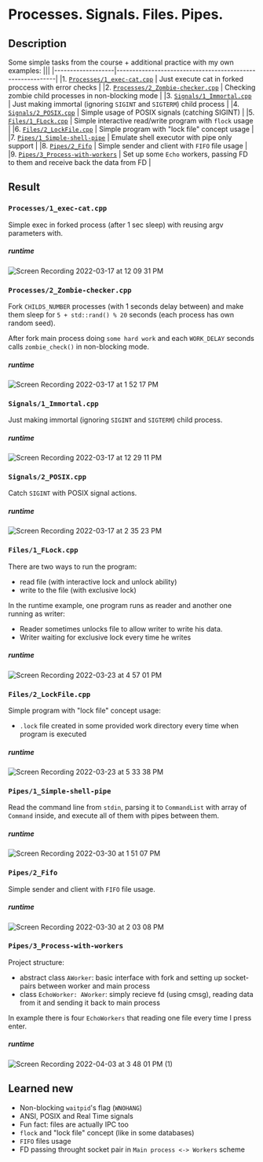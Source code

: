 # Processes. Signals. Files. Pipes.
## Description

Some simple tasks from the course + additional practice with my own examples:
|||
|-------------------|-----------------------------------------------------------|
|1. [`Processes/1_exec-cat.cpp`](#processes1_exec-catcpp)        | Just execute cat in forked proccess with error checks |
|2. [`Processes/2_Zombie-checker.cpp`](#processes2_zombie-checkercpp)  | Checking zombie child processes in non-blocking mode  |
|3. [`Signals/1_Immortal.cpp`](#signals1_immortalcpp)          | Just making immortal (ignoring `SIGINT` and `SIGTERM`) child process |
|4. [`Signals/2_POSIX.cpp`](#signals2_posixcpp)             | Simple usage of POSIX signals (catching SIGINT) |
|5. [`Files/1_FLock.cpp`](#files1_flockcpp)               | Simple interactive read/write program with `flock` usage |
|6. [`Files/2_LockFile.cpp`](#files2_lockfilecpp)            | Simple program with "lock file" concept usage |
|7. [`Pipes/1_Simple-shell-pipe`](#pipes1_simple-shell-pipe)       | Emulate shell executor with pipe only support |
|8. [`Pipes/2_Fifo`](#pipes2_fifo)                    | Simple sender and client with `FIFO` file usage |
|9. [`Pipes/3_Process-with-workers`](#pipes3_process-with-workers)    | Set up some `Echo` workers, passing FD to them and receive back the data from FD |




## Result

### `Processes/1_exec-cat.cpp`

Simple exec in forked process (after 1 sec sleep) with reusing argv parameters with.

##### runtime

![Screen Recording 2022-03-17 at 12 09 31 PM](https://user-images.githubusercontent.com/44144647/158776572-3c0f3b56-28a8-492b-af01-83faa5a3a80b.gif)


### `Processes/2_Zombie-checker.cpp`

Fork `CHILDS_NUMBER` processes (with 1 seconds delay between) and make them sleep for `5 + std::rand() % 20` seconds (each process has own random seed).

After fork main process doing `some hard work` and each `WORK_DELAY` seconds calls `zombie_check()` in non-blocking mode.

##### runtime

![Screen Recording 2022-03-17 at 1 52 17 PM](https://user-images.githubusercontent.com/44144647/158794971-b93aeb31-de99-4868-b71f-34829766ef27.gif)


### `Signals/1_Immortal.cpp`

Just making immortal (ignoring `SIGINT` and `SIGTERM`) child process.

##### runtime

![Screen Recording 2022-03-17 at 12 29 11 PM](https://user-images.githubusercontent.com/44144647/158795441-6ad4b09a-ec8f-40c1-8f65-493f366bc1bf.gif)


### `Signals/2_POSIX.cpp`

Catch `SIGINT` with POSIX signal actions.

##### runtime

![Screen Recording 2022-03-17 at 2 35 23 PM](https://user-images.githubusercontent.com/44144647/158800629-0964cb62-1007-437d-84a7-113344e64e40.gif)


### `Files/1_FLock.cpp`

There are two ways to run the program:
* read file (with interactive lock and unlock ability)
* write to the file (with exclusive lock)

In the runtime example, one program runs as reader and another one running as writer:
* Reader sometimes unlocks file to allow writer to write his data.
* Writer waiting for exclusive lock every time he writes

##### runtime

![Screen Recording 2022-03-23 at 4 57 01 PM](https://user-images.githubusercontent.com/44144647/159718182-0c9bb199-d743-4892-88f8-8d7d6d56a877.gif)



### `Files/2_LockFile.cpp`

Simple program with "lock file" concept usage:
* `.lock` file created in some provided work directory every time when program is executed

##### runtime

![Screen Recording 2022-03-23 at 5 33 38 PM](https://user-images.githubusercontent.com/44144647/159724650-076b4756-6ead-4fe9-b3ee-b6f2f9bef4b3.gif)



### `Pipes/1_Simple-shell-pipe`

Read the command line from `stdin`, parsing it to `CommandList` with array of `Command` inside, and execute all of them with pipes between them.

##### runtime

![Screen Recording 2022-03-30 at 1 51 07 PM](https://user-images.githubusercontent.com/44144647/160816730-86195aa7-6203-468f-877f-88d8896b3fc9.gif)



### `Pipes/2_Fifo`

Simple sender and client with `FIFO` file usage.

##### runtime

![Screen Recording 2022-03-30 at 2 03 08 PM](https://user-images.githubusercontent.com/44144647/160821297-55fb5fc2-e567-42ef-803f-85079f5dcc84.gif)



### `Pipes/3_Process-with-workers`

Project structure:
* abstract class `AWorker`: basic interface with fork and setting up socket-pairs between worker and main process
* class `EchoWorker: AWorker`: simply recieve fd (using cmsg), reading data from it and sending it back to main process

In example there is four `EchoWorkers` that reading one file every time I press enter.

##### runtime

![Screen Recording 2022-04-03 at 3 48 01 PM (1)](https://user-images.githubusercontent.com/44144647/161429292-f94052e2-e3ae-40e1-be4e-ea79a9d44f59.gif)



## Learned new
* Non-blocking `waitpid`'s flag (`WNOHANG`)
* ANSI, POSIX and Real Time signals
* Fun fact: files are actually IPC too
* `flock` and "lock file" concept (like in some databases)
* `FIFO` files usage
* FD passing throught socket pair in `Main process <-> Workers` scheme
